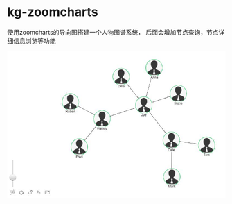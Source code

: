 # kg-zoomcharts
使用zoomcharts的导向图搭建一个人物图谱系统， 后面会增加节点查询，节点详细信息浏览等功能

![avatar](https://github.com/xzzqq/kg-zoomcharts/blob/master/view.JPG)
